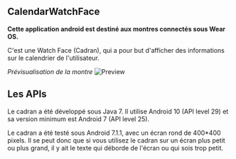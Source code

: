 ## CalendarWatchFace

**Cette application android est destiné aux montres connectés sous Wear OS.**

C'est une Watch Face (Cadran), qui a pour but d'afficher des informations sur le calendrier de l'utilisateur.

*Prévisualisation de la montre*
![Preview](https://raw.githubusercontent.com/themsou/CalendarWatchFace/master/app/src/main/res/drawable/preview.png)

## Les APIs

Le cadran a été développé sous Java 7.
Il utilise Android 10 (API level 29) et sa version minimum est Android 7 (API level 25).

Le cadran a été testé sous Android 7.1.1, avec un écran rond de 400*400 pixels. Il se peut donc que si vous utilisez le cadran sur un écran plus petit ou plus grand, il y ait le texte qui déborde de l'écran ou qui sois trop petit.
